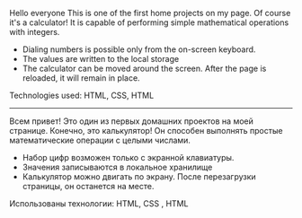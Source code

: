   Hello everyone This is one of the first home projects on my page. Of course it's a calculator! It is capable of performing simple mathematical operations with integers.

- Dialing numbers is possible only from the on-screen keyboard. 
- The values are written to the local storage
- The calculator can be moved around the screen. After the page is reloaded, it will remain in place. 

Technologies used: HTML, CSS, HTML

---

Всем привет! Это один из первых домашних проектов на моей странице. Конечно, это калькулятор! Он способен выполнять простые математические операции с целыми числами.

- Набор цифр возможен только с экранной клавиатуры. 
- Значения записываются в локальное хранилище
- Калькулятор можно двигать по экрану. После перезагрузки страницы, он останется на месте. 

Использованы технологии: HTML, CSS , HTML
